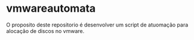 # vmwareautomata
O proposito deste repositorio é desenvolver um script de atuomação para alocação de discos no vmware.
